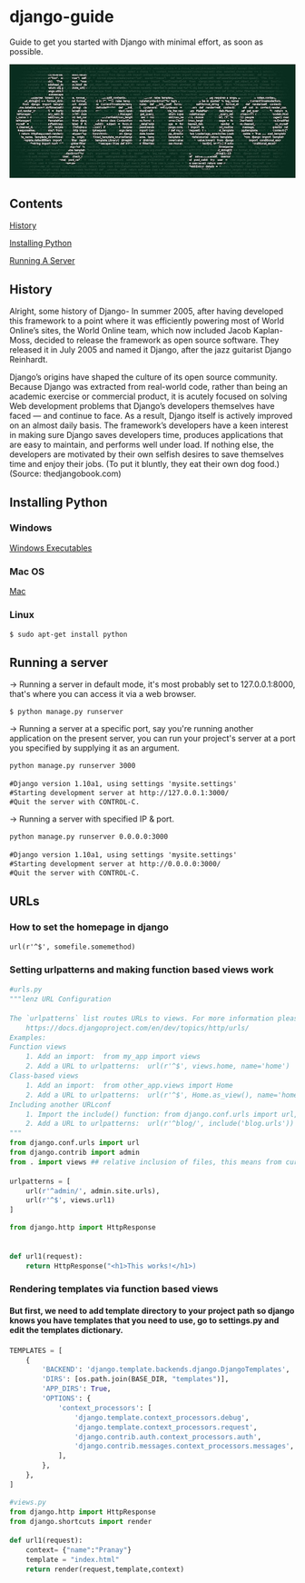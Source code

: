 # django-guide
Guide to get you started with Django with minimal effort, as soon as possible.

![django-guide](img/django.jpg)

## Contents
[History](#history)

[Installing Python](#installing-python)

[Running A Server](#running-a-server)

## History

Alright, some history of Django- In summer 2005, after having developed this framework to a point where it was efficiently powering most of World Online’s sites, the World Online team, which now included Jacob Kaplan-Moss, decided to release the framework as open source software. They released it in July 2005 and named it Django, after the jazz guitarist Django Reinhardt.

Django’s origins have shaped the culture of its open source community. Because Django was extracted from real-world code, rather than being an academic exercise or commercial product, it is acutely focused on solving Web development problems that Django’s developers themselves have faced — and continue to face. As a result, Django itself is actively improved on an almost daily basis. The framework’s developers have a keen interest in making sure Django saves developers time, produces applications that are easy to maintain, and performs well under load. If nothing else, the developers are motivated by their own selfish desires to save themselves time and enjoy their jobs. (To put it bluntly, they eat their own dog food.) (Source: thedjangobook.com)

## Installing Python

### Windows 
[Windows Executables](https://www.python.org/downloads/windows/)

### Mac OS 
[Mac](https://www.python.org/downloads/mac-osx/)

### Linux
```
$ sudo apt-get install python
```

## Running a server

-> Running a server in default mode, it's most probably set to 127.0.0.1:8000, that's where you can access it via a web browser.

```
$ python manage.py runserver
```

-> Running a server at a specific port, say you're running another application on the present server, you can run your project's server at a port you specified by supplying it as an argument.

```
python manage.py runserver 3000

#Django version 1.10a1, using settings 'mysite.settings'
#Starting development server at http://127.0.0.1:3000/
#Quit the server with CONTROL-C.
```

-> Running a server with specified IP & port.

```
python manage.py runserver 0.0.0.0:3000

#Django version 1.10a1, using settings 'mysite.settings'
#Starting development server at http://0.0.0.0:3000/
#Quit the server with CONTROL-C.
```

## URLs

### How to set the homepage in django
```
url(r'^$', somefile.somemethod)
```
### Setting urlpatterns and making function based views work

```python
#urls.py
"""lenz URL Configuration

The `urlpatterns` list routes URLs to views. For more information please see:
    https://docs.djangoproject.com/en/dev/topics/http/urls/
Examples:
Function views
    1. Add an import:  from my_app import views
    2. Add a URL to urlpatterns:  url(r'^$', views.home, name='home')
Class-based views
    1. Add an import:  from other_app.views import Home
    2. Add a URL to urlpatterns:  url(r'^$', Home.as_view(), name='home')
Including another URLconf
    1. Import the include() function: from django.conf.urls import url, include
    2. Add a URL to urlpatterns:  url(r'^blog/', include('blog.urls'))
"""
from django.conf.urls import url
from django.contrib import admin
from . import views ## relative inclusion of files, this means from current directory (.) import views.py 

urlpatterns = [
    url(r'^admin/', admin.site.urls),
    url(r'^$', views.url1)
]

```

```python
from django.http import HttpResponse


def url1(request):
	return HttpResponse("<h1>This works!</h1>)
```


### Rendering templates via function based views
#### But first, we need to add template directory to your project path so django knows you have templates that you need to use, go to settings.py and edit the templates dictionary.
```python
TEMPLATES = [
    {
        'BACKEND': 'django.template.backends.django.DjangoTemplates',
        'DIRS': [os.path.join(BASE_DIR, "templates")],
        'APP_DIRS': True,
        'OPTIONS': {
            'context_processors': [
                'django.template.context_processors.debug',
                'django.template.context_processors.request',
                'django.contrib.auth.context_processors.auth',
                'django.contrib.messages.context_processors.messages',
            ],
        },
    },
]
```



```python
#views.py
from django.http import HttpResponse
from django.shortcuts import render

def url1(request):
	context= {"name":"Pranay"}
	template = "index.html"
	return render(request,template,context)
```
